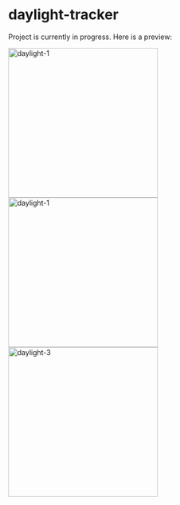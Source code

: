 # daylight-tracker

Project is currently in progress. Here is a preview:

<img width="300" alt="daylight-1" src="https://github.com/n-dett/daylight-tracker/assets/124851780/48b6c7b7-c561-4b22-a235-31aa1c4217df">

<img width="300" alt="daylight-1" src="[https://github.com/n-dett/daylight-tracker/assets/124851780/1c12f747-5f69-4d98-89b7-43405c6cca87]">

<img width="300" alt="daylight-3" src="https://github.com/n-dett/daylight-tracker/assets/124851780/d42ee260-2967-4357-968d-e632b7a7c092">
